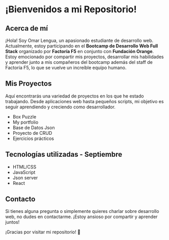 # ¡Bienvenidos a mi Repositorio!

## Acerca de mí
¡Hola! Soy Omar Lengua, un apasionado estudiante de desarrollo web. Actualmente, estoy participando en el **Bootcamp de Desarrollo Web Full Stack** organizado por **Factoría F5** en conjunto con **Fundación Orange**. Estoy emocionado por compartir mis proyectos, desarrollar mis habilidades y aprender junto a mis compañeros del bootcamp además del staff de Factoría F5, lo que se vuelve un increíble equípo humano. 

## Mis Proyectos
Aquí encontrarás una variedad de proyectos en los que he estado trabajando. Desde aplicaciones web hasta pequeños scripts, mi objetivo es seguir aprendiendo y creciendo como desarrollador.

- Box Puzzle
- My portfolio
- Base de Datos Json
- Proyecto de CRUD
- Ejercicios prácticos


## Tecnologías utilizadas - Septiembre
- HTML/CSS
- JavaScript
- Json server
- React

## Contacto
Si tienes alguna pregunta o simplemente quieres charlar sobre desarrollo web, no dudes en contactarme. ¡Estoy ansioso por compartir y aprender juntos!

¡Gracias por visitar mi repositorio! 🚀

